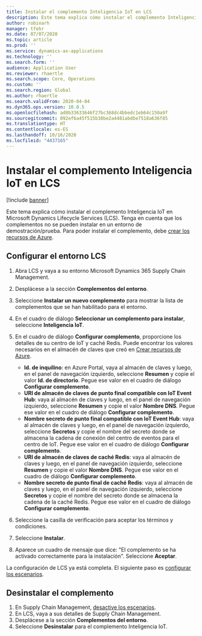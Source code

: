 ```yaml
---
title: Instalar el complemento Inteligencia IoT en LCS
description: Este tema explica cómo instalar el complemento Inteligencia IoT en Microsoft Dynamics Lifecycle Services (LCS).
author: robinarh
manager: tfehr
ms.date: 07/07/2020
ms.topic: article
ms.prod: ''
ms.service: dynamics-ax-applications
ms.technology: ''
ms.search.form: ''
audience: Application User
ms.reviewer: rhaertle
ms.search.scope: Core, Operations
ms.custom: ''
ms.search.region: Global
ms.author: rhaertle
ms.search.validFrom: 2020-04-04
ms.dyn365.ops.version: 10.0.5
ms.openlocfilehash: ad8b33633646f27bc368dc4bbedc1eb64c150a9f
ms.sourcegitcommit: 092ef6a45f515b38be2a4481abdbe7518a636f85
ms.translationtype: HT
ms.contentlocale: es-ES
ms.lasthandoff: 10/16/2020
ms.locfileid: "4437165"
---
```

# <a name="install-the-iot-intelligence-add-in-in-lcs"></a>Instalar el complemento Inteligencia IoT en LCS

[!include [banner](../../includes/banner.md)]

Este tema explica cómo instalar el complemento Inteligencia IoT en Microsoft Dynamics Lifecycle Services (LCS). Tenga en cuenta que los complementos no se pueden instalar en un entorno de demostración/prueba. Para poder instalar el complemento, debe [crear los recursos de Azure](iot-azure-setup.md).

## <a name="set-up-the-lcs-environment"></a>Configurar el entorno LCS

1. Abra LCS y vaya a su entorno Microsoft Dynamics 365 Supply Chain Management.
2. Desplácese a la sección **Complementos del entorno**.
3. Seleccione **Instalar un nuevo complemento** para mostrar la lista de complementos que se han habilitado para el entorno.
4. En el cuadro de diálogo **Seleccionar un complemento para instalar**, seleccione **Inteligencia IoT**.
5. En el cuadro de diálogo **Configurar complemento**, proporcione los detalles de su centro de IoT y caché Redis. Puede encontrar los valores necesarios en el almacén de claves que creó en [Crear recursos de Azure](iot-azure-setup.md).

    + **Id. de inquilino**: en Azure Portal, vaya al almacén de claves y luego, en el panel de navegación izquierdo, seleccione **Resumen** y copie el valor **Id. de directorio**. Pegue ese valor en el cuadro de diálogo **Configurar complemento**.
    + **URI de almacén de claves de punto final compatible con IoT Event Hub**: vaya al almacén de claves y luego, en el panel de navegación izquierdo, seleccione **Resumen** y copie el valor **Nombre DNS**. Pegue ese valor en el cuadro de diálogo **Configurar complemento**.
    + **Nombre secreto de punto final compatible con IoT Event Hub**: vaya al almacén de claves y luego, en el panel de navegación izquierdo, seleccione **Secretos** y copie el nombre del secreto donde se almacena la cadena de conexión del centro de eventos para el centro de IoT. Pegue ese valor en el cuadro de diálogo **Configurar complemento**.
    + **URI de almacén de claves de caché Redis**: vaya al almacén de claves y luego, en el panel de navegación izquierdo, seleccione **Resumen** y copie el valor **Nombre DNS**. Pegue ese valor en el cuadro de diálogo **Configurar complemento**.
    + **Nombre secreto de punto final de caché Redis**: vaya al almacén de claves y luego, en el panel de navegación izquierdo, seleccione **Secretos** y copie el nombre del secreto donde se almacena la cadena de la caché Redis. Pegue ese valor en el cuadro de diálogo **Configurar complemento**.

6. Seleccione la casilla de verificación para aceptar los términos y condiciones.
7. Seleccione **Instalar**.
8. Aparece un cuadro de mensaje que dice: "El complemento se ha activado correctamente para la instalación". Seleccione **Aceptar**.

La configuración de LCS ya está completa. El siguiente paso es [configurar los escenarios](iot-scenario-setup.md).

## <a name="uninstall-the-add-in"></a><a id="uninstall-addin"></a>Desinstalar el complemento

1. En Supply Chain Management, [desactive los escenarios](iot-scenario-setup.md#disable-a-scenario).
2. En LCS, vaya a sus detalles de Supply Chain Management.
3. Desplácese a la sección **Complementos del entorno**.
4. Seleccione **Desinstalar** para el complemento Inteligencia IoT.
